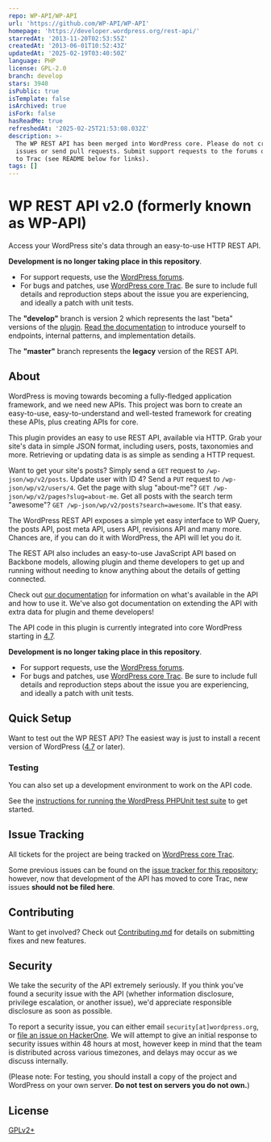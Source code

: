 ```yaml
---
repo: WP-API/WP-API
url: 'https://github.com/WP-API/WP-API'
homepage: 'https://developer.wordpress.org/rest-api/'
starredAt: '2013-11-20T02:53:55Z'
createdAt: '2013-06-01T10:52:43Z'
updatedAt: '2025-02-19T03:40:50Z'
language: PHP
license: GPL-2.0
branch: develop
stars: 3940
isPublic: true
isTemplate: false
isArchived: true
isFork: false
hasReadMe: true
refreshedAt: '2025-02-25T21:53:08.032Z'
description: >-
  The WP REST API has been merged into WordPress core. Please do not create
  issues or send pull requests. Submit support requests to the forums or patches
  to Trac (see README below for links).
tags: []
---
```


# WP REST API v2.0 (formerly known as WP-API)

Access your WordPress site's data through an easy-to-use HTTP REST API.

**Development is no longer taking place in this repository**.

- For support requests, use the
  [WordPress forums](https://wordpress.org/support/).
- For bugs and patches, use
  [WordPress core Trac](https://core.trac.wordpress.org).
  Be sure to include full details and reproduction steps about the issue you are
  experiencing, and ideally a patch with unit tests.

The **"develop"** branch is version 2 which represents the last "beta" versions of the
[plugin](https://wordpress.org/plugins/rest-api/).
[Read the documentation](https://developer.wordpress.org/rest-api/)
to introduce yourself to endpoints, internal patterns, and implementation details.

The **"master"** branch represents the **legacy** version of the REST API.

## About

WordPress is moving towards becoming a fully-fledged application framework, and
we need new APIs. This project was born to create an easy-to-use,
easy-to-understand and well-tested framework for creating these APIs, plus
creating APIs for core.

This plugin provides an easy to use REST API, available via HTTP. Grab your
site's data in simple JSON format, including users, posts, taxonomies and more.
Retrieving or updating data is as simple as sending a HTTP request.

Want to get your site's posts? Simply send a `GET` request to `/wp-json/wp/v2/posts`.
Update user with ID 4? Send a `PUT` request to `/wp-json/wp/v2/users/4`. Get the page
with slug "about-me"? `GET /wp-json/wp/v2/pages?slug=about-me`. Get all posts with
the search term "awesome"? `GET /wp-json/wp/v2/posts?search=awesome`. It's that easy.

The WordPress REST API exposes a simple yet easy interface to WP Query, the posts
API, post meta API, users API, revisions API and many more. Chances are, if you
can do it with WordPress, the API will let you do it.

The REST API also includes an easy-to-use JavaScript API based on Backbone models,
allowing plugin and theme developers to get up and running without needing to
know anything about the details of getting connected.

Check out [our documentation][docs] for information on what's available in the
API and how to use it. We've also got documentation on extending the API with
extra data for plugin and theme developers!

The API code in this plugin is currently integrated into core WordPress starting in
[4.7](https://wordpress.org/news/2016/12/vaughan/).

**Development is no longer taking place in this repository**.

- For support requests, use the
  [WordPress forums](https://wordpress.org/support/).
- For bugs and patches, use
  [WordPress core Trac](https://core.trac.wordpress.org).
  Be sure to include full details and reproduction steps about the issue you are
  experiencing, and ideally a patch with unit tests.

## Quick Setup

Want to test out the WP REST API?  The easiest way is just to install a
recent version of WordPress
([4.7](https://wordpress.org/news/2016/12/vaughan/) or later).

### Testing

You can also set up a development environment to work on the API code.

See the
[instructions for running the WordPress PHPUnit test suite](https://make.wordpress.org/core/handbook/testing/automated-testing/phpunit/)
to get started.

## Issue Tracking

All tickets for the project are being tracked on
[WordPress core Trac](https://core.trac.wordpress.org).

Some previous issues can be found on the
[issue tracker for this repository](/WP-API/WP-API/issues);
however, now that development of the API has moved to core Trac, new issues
**should not be filed here**.

## Contributing

Want to get involved? Check out [Contributing.md][contributing] for details on
submitting fixes and new features.

## Security

We take the security of the API extremely seriously. If you think you've found
a security issue with the API (whether information disclosure, privilege
escalation, or another issue), we'd appreciate responsible disclosure as soon
as possible.

To report a security issue, you can either email `security[at]wordpress.org`,
or [file an issue on HackerOne][hackerone]. We will attempt to give an initial
response to security issues within 48 hours at most, however keep in mind that
the team is distributed across various timezones, and delays may occur as we
discuss internally.

(Please note: For testing, you should install a copy of the project and
WordPress on your own server. **Do not test on servers you do not own.**)

## License

[GPLv2+](http://www.gnu.org/licenses/gpl-2.0.html)

[docs]: https://developer.wordpress.org/rest-api/
[contributing]: CONTRIBUTING.md
[hackerone]: https://hackerone.com/wp-api
